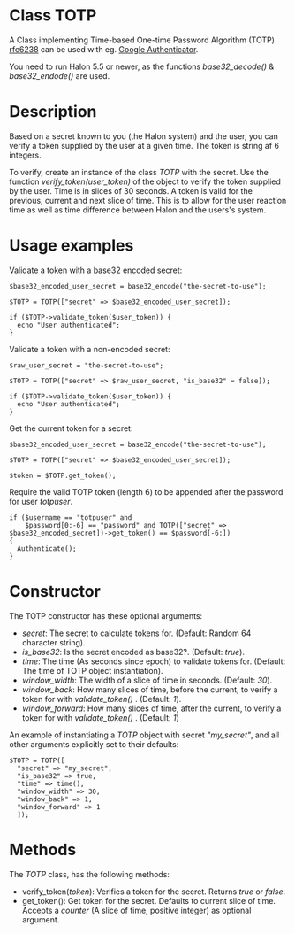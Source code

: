 # Class TOTP
A Class implementing Time-based One-time Password Algorithm (TOTP) [rfc6238](https://tools.ietf.org/html/rfc6238) can be used with eg. [Google Authenticator](https://en.wikipedia.org/wiki/Google_Authenticator).

You need to run Halon 5.5 or newer, as the functions *base32_decode()* & *base32_endode()* are used.

# Description
Based on a secret known to you (the Halon system) and the user, you can verify a token
supplied by the user at a given time. The token is string af 6 integers.

To verify, create an instance of the class *TOTP* with the secret. Use the
function *verify_token(user_token)* of the object to verify the token supplied
by the user. Time is in slices of 30 seconds. A token is valid for the
previous, current and next slice of time. This is to allow for the user reaction
time as well as time difference between Halon and the users's system.

# Usage examples

Validate a token with a base32 encoded secret:
```
$base32_encoded_user_secret = base32_encode("the-secret-to-use");

$TOTP = TOTP(["secret" => $base32_encoded_user_secret]);

if ($TOTP->validate_token($user_token)) {
  echo "User authenticated";
}
```

Validate a token with a non-encoded secret:
```
$raw_user_secret = "the-secret-to-use";

$TOTP = TOTP(["secret" => $raw_user_secret, "is_base32" = false]);

if ($TOTP->validate_token($user_token)) {
  echo "User authenticated";
}
```

Get the current token for a secret:
```
$base32_encoded_user_secret = base32_encode("the-secret-to-use");

$TOTP = TOTP(["secret" => $base32_encoded_user_secret]);

$token = $TOTP.get_token();
```

Require the valid TOTP token (length 6) to be appended after the password for user *totpuser*.
```
if ($username == "totpuser" and
    $password[0:-6] == "password" and TOTP(["secret" => $base32_encoded_secret])->get_token() == $password[-6:])
{
  Authenticate();
}
```

# Constructor
The TOTP constructor has these optional arguments:
* *secret*: The secret to calculate tokens for. (Default: Random 64 character string).
* *is_base32*: Is the secret encoded as base32?. (Default: *true*).
* *time*: The time (As seconds since epoch) to validate tokens for. (Default: The time of TOTP object instantiation).
* *window_width*: The width of a slice of time in seconds. (Default: *30*).
* *window_back*: How many slices of time, before the current, to verify a token for with *validate_token()* . (Default: *1*).
* *window_forward*: How many slices of time, after the current, to verify a token for with *validate_token()* . (Default: *1*)

An example of instantiating a *TOTP* object with secret *"my_secret"*, and all
other arguments explicitly set to their defaults:
```
$TOTP = TOTP([
  "secret" => "my_secret",
  "is_base32" => true,
  "time" => time(),
  "window_width" => 30,
  "window_back" => 1,
  "window_forward" => 1 
  ]);
```

# Methods
The *TOTP* class, has the following methods:
* verify_token(*token*): Verifies a token for the secret. Returns *true* or *false*.
* get_token(): Get token for the secret. Defaults to current slice of time. Accepts a *counter* (A slice of time, positive integer) as optional argument.